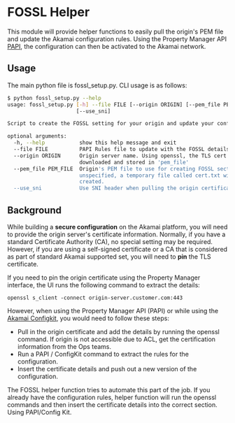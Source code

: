# FOSSL Helper

This module will provide helper functions to easily pull the origin's PEM file and update the Akamai configuration rules. Using the Property Manager API [PAPI](https://developer.akamai.com/api/luna/papi/overview.html), the configuration can then be activated to the Akamai network.

## Usage
The main python file is fossl_setup.py. CLI usage is as follows:
```bash
$ python fossl_setup.py --help
usage: fossl_setup.py [-h] --file FILE [--origin ORIGIN] [--pem_file PEM_FILE]
                      [--use_sni]

Script to create the FOSSL setting for your origin and update your configuration rules

optional arguments:
  -h, --help           show this help message and exit
  --file FILE          PAPI Rules file to update with the FOSSL details
  --origin ORIGIN      Origin server name. Using openssl, the TLS cert will be
                       downloaded and stored in 'pem_file'
  --pem_file PEM_FILE  Origin's PEM file to use for creating FOSSL section. If
                       unspecified, a temporary file called cert.txt will be
                       created.
  --use_sni            Use SNI header when pulling the origin certificate
```

 
## Background

While building a __secure configuration__ on the Akamai platform, you will need to provide the origin server's certificate information. Normally, if you have a standard Certificate Authority (CA), no special setting may be required. However, if you are using a self-signed certificate or a CA that is considered as part of standard Akamai supported set, you will need to __pin__ the TLS certificate.

If you need to pin the origin certificate using the Property Manager interface, the UI runs the following command to extract the details:

	openssl s_client -connect origin-server.customer.com:443

However, when using the Property Manager API (PAPI) or while using the [Akamai Configkit](https://github.com/akamai-open/akamaiconfigkit-public), you would need to follow these steps:

- Pull in the origin certificate and add the details by running the openssl command. If origin is not accessible due to ACL, get the certification information from the Ops teams.
- Run a PAPI / ConfigKit command to extract the rules for the configuration.
- Insert the certificate details and push out a new version of the configuration.

The FOSSL helper function tries to automate this part of the job. If you already have the configuration rules, helper function will run the openssl commands and then insert the certificate details into the correct section. Using PAPI/Config Kit.